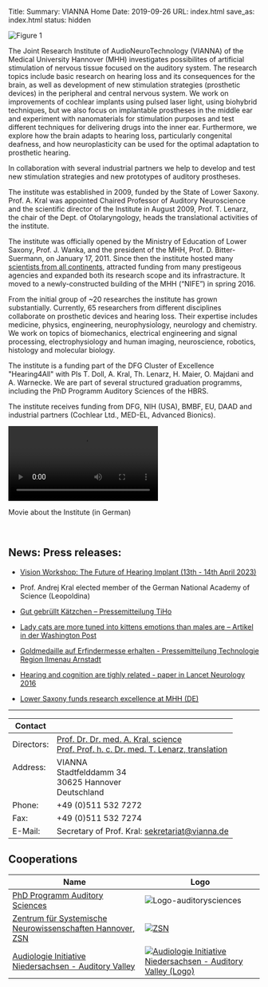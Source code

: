 Title: 
Summary: VIANNA Home
Date: 2019-09-26
URL: index.html
save_as: index.html
status: hidden
<!-- The previous two lines make this the Homepage -->

![Figure 1](VIANNA_Titel_Wenseite.png)


The Joint Research Institute of AudioNeuroTechnology (VIANNA) of the Medical University Hannover (MHH) investigates possibilites of artificial stimulation of nervous tissue focused on the auditory system. The research topics include basic research on hearing loss and its consequences for the brain, as well as development of new stimulation strategies (prosthetic devices) in the peripheral and central nervous system. We work on improvements of cochlear implants using pulsed laser light, using biohybrid techniques, but we also focus on implantable prostheses in the middle ear and experiment with nanomaterials for stimulation purposes and test different techniques for delivering drugs into the inner ear. Furthermore, we explore how the brain adapts to hearing loss, particularly congenital deafness, and how neuroplasticity can be used for the optimal adaptation to prosthetic hearing. 

In collaboration with several industrial partners we help to develop and test new stimulation strategies and new prototypes of auditory prostheses. 

The institute was established in 2009, funded by the State of Lower Saxony. Prof. A. Kral was appointed Chaired Professor of Auditory Neuroscience and the scientific director of the Institute in August 2009, Prof. T. Lenarz, the chair of the Dept. of Otolaryngology, heads the translational activities of the institute. 

The institute was officially opened by the Ministry of Education of Lower Saxony, Prof. J. Wanka, and the president of the MHH, Prof. D. Bitter-Suermann, on January 17, 2011. Since then the institute hosted many [scientists from all continents](https://www.neuroprostheses.com/AuditorySciences/Visitors.html), attracted funding from many prestigeous agencies and expanded both its research scope and its infrastracture. It moved to a newly-constructed building of the MHH (“NIFE”) in spring 2016. 

From the initial group of ~20 researches the institute has grown substantially. Currently, 65 researchers from different disciplines collaborate on prosthetic devices and hearing loss. Their expertise includes medicine, physics, engineering, neurophysiology, neurology and chemistry. We work on topics of biomechanics, electrical engineering and signal processing, electrophysiology and human imaging, neuroscience, robotics, histology and molecular biology. 

The institute is a funding part of the DFG Cluster of Excellence "Hearing4All" with PIs T. Doll, A. Kral, Th. Lenarz, H. Maier, O. Majdani and A. Warnecke. We are part of several structured graduation programms, including the PhD Programm Auditory Sciences of the HBRS.

The institute receives funding from DFG, NIH (USA), BMBF, EU, DAAD and industrial partners (Cochlear Ltd., MED-EL, Advanced Bionics).


<video src="/__downloads/h4all.360p.mp4" controls="true" type="video/mp4"></video> 


Movie about the Institute (in German)

<br>

## News: Press releases:

- [Vision Workshop: The Future of Hearing Implant (13th - 14th April 2023)](https://vianna.de/visionworkshop.html)

- Prof. Andrej Kral elected member of the German National Academy of Science (Leopoldina)

- [Gut gebrüllt Kätzchen – Pressemitteilung TiHo](https://www.tiho-hannover.de/aktuelles-presse/pressemitteilungen/pressemitteilungen-2016/pressemitteilungen-2016/article/gut-gebruellt-kaetzchen/)

- [Lady cats are more tuned into kittens emotions than males are – Artikel in der Washington Post](https://www.washingtonpost.com/news/speaking-of-science/wp/2016/08/12/lady-cats-are-more-tuned-into-kittens-emotions-than-males-are/)

- [Goldmedaille auf Erfindermesse erhalten - Pressemitteilung Technologie Region Ilmenau Arnstadt](https://www.tria-online.eu/Newseintrag.17.0.html?&tx_news_pi1[news]=4126&tx_news_pi1[controller]=News&tx_news_pi1[action]=detail&cHash=74e24bb73bcb1c9249f1704b9c2b318f)

- [Hearing and cognition are tighly related - paper in Lancet Neurology 2016](https://www.mh-hannover.de/46.html?&tx_ttnews%5Btt_news%5D=4495&cHash=9372250e91868167c310b0d3a8c1a088)

- [Lower Saxony funds research excellence at MHH (DE)](https://www.mh-hannover.de/46.html?&tx_ttnews%5Btt_news%5D=4513&cHash=e49273834517320895694558489ed500)


* * * * * * * * * * * * *


| Contact                 |                            |
| ------------------------|--------------------------- |
| Directors:<br>          | [Prof. Dr. Dr. med. A. Kral, science](https://www.neuroprostheses.com/) <br> [Prof. Prof. h. c. Dr. med. T. Lenarz, translation](https://www.mhh-hno.de) |
| Address: <br><br><br>   | VIANNA <br> Stadtfelddamm 34 <br> 30625 Hannover <br> Deutschland |
| Phone:                  | +49 (0)511 532 7272 |
| Fax:                    | +49 (0)511 532 7274 |
| E-Mail:                 | Secretary of Prof. Kral: <sekretariat@vianna.de> |





## Cooperations

Name                                                                     | Logo
-------------------------------------------------------------------------|--------------------------------------------------------------------------------------------------------
[PhD Programm Auditory Sciences][auditorysciences]                       | ![Logo-auditorysciences](https://www.neuroprostheses.com/AuditorySciences/Main_files/2-logo%20phd%20programm%20auditory%20sciences.png)
[Zentrum für Systemische Neurowissenschaften Hannover, ZSN][ZSN]         | [![ZSN](zsn.gif)][ZSN]
[Audiologie Initiative Niedersachsen - Auditory Valley][Auditory Valley] | [![Audiologie Initiative Niedersachsen - Auditory Valley (Logo)](auditory_valley.jpg)][Auditory Valley]



<!-- Hier folgen nun die Definitionen der Links, die oben in der Tabelle benutzt werden. -->

[auditorysciences]: https://www.neuroprostheses.com/AuditorySciences/Main.html

[ZSN]: https://www.tiho-hannover.de/studium-lehre/promotion-und-phd-programme/phd-systems-neuroscience/

[Auditory Valley]: https://www.hoertech.de/ain/web/audiologie-initiative/index.shtml
